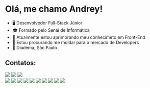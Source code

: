# Olá, me chamo Andrey!

- 🖥️ Desenvolvedor Full-Stack Júnior 
- 🎓 Formado pelo Senai de Informática
- 🌱 Atualmente estou aprimorando meu conhecimeto em Front-End
- 👯 Estou procurando me moldar para o mercado de Developers
- 📍 Diadema, São Paulo

## Contatos:

<div>
<a href="https://instagram.com/andrey_olvr_leal/" target="_blank"><img src="https://img.shields.io/badge/-Instagram-%23E4405F?style=for-the-badge&logo=instagram&logoColor=white" target="_blank"></a>
<a href = "mailto:andrey.o.leal@gmail.com"><img src="https://img.shields.io/badge/Gmail-D14836?style=for-the-badge&logo=gmail&logoColor=white" target="_blank"></a>
<a href="https://www.linkedin.com/in/andrey-leal-3a3b55234/" target="_blank"><img src="https://img.shields.io/badge/-LinkedIn-%230077B5?style=for-the-badge&logo=linkedin&logoColor=white" target="_blank"></a>   
</div>


 <img src="https://cdn.jsdelivr.net/gh/devicons/devicon/icons/html5/html5-original.svg" />
 <img src="https://cdn.jsdelivr.net/gh/devicons/devicon/icons/css3/css3-original.svg" />
 <img src="https://cdn.jsdelivr.net/gh/devicons/devicon/icons/figma/figma-original.svg" />
 <img src="https://cdn.jsdelivr.net/gh/devicons/devicon/icons/javascript/javascript-original.svg" />
 <img src="https://cdn.jsdelivr.net/gh/devicons/devicon/icons/nodejs/nodejs-original-wordmark.svg" />
 <img src="https://cdn.jsdelivr.net/gh/devicons/devicon/icons/react/react-original.svg" />
 <img src="https://cdn.jsdelivr.net/gh/devicons/devicon/icons/csharp/csharp-original.svg" />
 <img src="https://cdn.jsdelivr.net/gh/devicons/devicon/icons/dotnetcore/dotnetcore-original.svg" />
 <img src="https://cdn.jsdelivr.net/gh/devicons/devicon/icons/git/git-original.svg" />
 <img src="https://cdn.jsdelivr.net/gh/devicons/devicon/icons/microsoftsqlserver/microsoftsqlserver-plain-wordmark.svg" />
 
